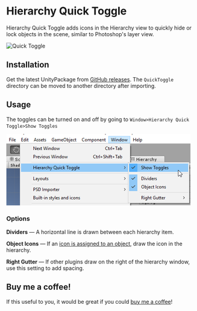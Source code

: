 # Hierarchy Quick Toggle

Hierarchy Quick Toggle adds icons in the Hierarchy view to quickly hide or lock objects in the scene, similar to Photoshop's layer view.

![Quick Toggle](https://thumbs.gfycat.com/CheerySandyCanine-size_restricted.gif)

## Installation

Get the latest UnityPackage from [GitHub releases](https://github.com/SubjectNerd-Unity/QuickToggle/releases). The `QuickToggle` directory can be moved to another directory after importing.

## Usage

The toggles can be turned on and off by going to `Window>Hierarchy Quick Toggle>Show Toggles`

![Hide/Show Quick Toggle](./Docs/QuickToggle-Options.png)

### Options

**Dividers** — A horizontal line is drawn between each hierarchy item.

**Object Icons** — If an [icon is assigned to an object](https://docs.unity3d.com/Manual/AssigningIcons.html), draw the icon in the hierarchy.

**Right Gutter** — If other plugins draw on the right of the hierarchy window, use this setting to add spacing.

## Buy me a coffee!

If this useful to you, it would be great if you could [buy me a coffee](https://ko-fi.com/subjectnerd)!
